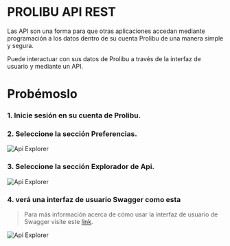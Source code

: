 PROLIBU API REST
======

Las API son una forma para que otras aplicaciones accedan mediante programación a los datos dentro de su cuenta Prolibu de una manera simple y segura. 

Puede interactuar con sus datos de Prolibu a través de la interfaz de usuario y mediante un API.


# Probémoslo

### 1. Inicie sesión en su cuenta de Prolibu. 
### 2. Seleccione la sección Preferencias. 
![Api Explorer](https://s3.amazonaws.com/cdn.prolibu.com/rest-api-doc-images/Home.png)
### 3. Seleccione la sección Explorador de Api. 
![Api Explorer](https://s3.amazonaws.com/cdn.prolibu.com/rest-api-doc-images/Preferences.png)

### 4. verá una interfaz de usuario Swagger como esta 
> Para más información acerca de cómo usar la interfaz de usuario de Swagger visite este [link](https://petstore.swagger.io/#/).

![Api Explorer](https://s3.amazonaws.com/cdn.prolibu.com/rest-api-doc-images/Api-Explorer.png)
